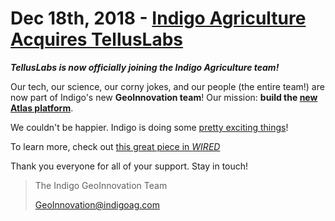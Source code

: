 # Dec 18th, 2018 - [Indigo Agriculture Acquires TellusLabs](http://bit.ly/38LK1gm)

***TellusLabs is now officially joining the Indigo Agriculture team!***

Our tech, our science, our corny jokes, and our people (the entire team!) are now part of Indigo's new **GeoInnovation team**!  Our mission: **build the [new Atlas platform](http://bit.ly/atlas-insights-page)**.

We couldn't be happier.  Indigo is doing some [pretty exciting things](http://bit.ly/indigo-disruptor50)!

To learn more, check out [this great piece in *WIRED*](http://bit.ly/2THSj4J)

Thank you everyone for all of your support.  Stay in touch!

 > The Indigo GeoInnovation Team
 > 
 > [GeoInnovation@indigoag.com](mailto:GeoInnovation@indigoag.com)
